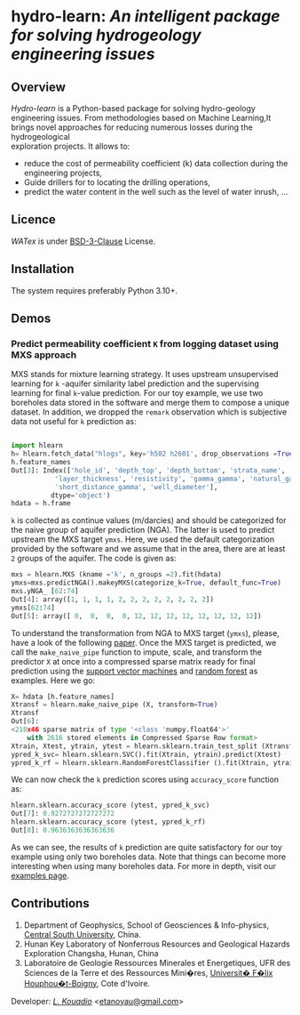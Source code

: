 # hydro-learn: *An intelligent package for solving hydrogeology engineering issues*


##  Overview

*Hydro-learn* is a Python-based package for solving hydro-geology engineering issues. From methodologies based on 
Machine Learning,It brings novel approaches  for reducing numerous losses during the hydrogeological  
exploration projects. It allows to: 
- reduce the cost of permeability coefficient (k) data collection during the engineering projects,
- Guide drillers for to locating the drilling operations, 
- predict the water content in the well such as the level of water inrush, ...

## Licence 

*WATex* is under [BSD-3-Clause](https://opensource.org/licenses/BSD-3-Clause) License. 

## Installation 

The system requires preferably Python 3.10+. 

## Demos 

### Predict permeability coefficient ``K`` from logging dataset using MXS approach
 
MXS stands for mixture learning strategy. It uses upstream unsupervised learning for 
``k`` -aquifer similarity label prediction and the supervising learning for 
final ``k``-value prediction. For our toy example, we use two boreholes data 
stored in the software and merge them to compose a unique dataset. In addition, we dropped the 
``remark`` observation which is subjective data not useful for ``k`` prediction as:

```python

import hlearn
h= hlearn.fetch_data("hlogs", key='h502 h2601', drop_observations =True ) # returns log data object.
h.feature_names
Out[3]: Index(['hole_id', 'depth_top', 'depth_bottom', 'strata_name', 'rock_name',
           'layer_thickness', 'resistivity', 'gamma_gamma', 'natural_gamma', 'sp',
           'short_distance_gamma', 'well_diameter'],
          dtype='object')
hdata = h.frame 
```
``k`` is collected as continue values (m/darcies) and should be categorized for the 
naive group of aquifer prediction (NGA). The latter is used to predict 
upstream the  MXS target ``ymxs``.  Here, we used the default categorization 
provided by the software and we assume that in the area, there are at least ``2`` 
groups of the aquifer. The code is given as: 
```python 
mxs = hlearn.MXS (kname ='k', n_groups =2).fit(hdata) 
ymxs=mxs.predictNGA().makeyMXS(categorize_k=True, default_func=True)
mxs.yNGA_ [62:74]
Out[4]: array([1, 1, 1, 1, 2, 2, 2, 2, 2, 2, 2, 2])
ymxs[62:74]
Out[5]: array([ 0,  0,  0,  0, 12, 12, 12, 12, 12, 12, 12, 12])
```
To understand the transformation from NGA to MXS target (``ymxs``), please, have a look 
of the following [paper](http://dx.doi.org/10.2139/ssrn.4326365).
Once the MXS target is predicted, we call the ``make_naive_pipe`` function to 
impute, scale, and transform the predictor ``X`` at once into a compressed sparse 
matrix ready for final prediction using the [support vector machines](https://ieeexplore.ieee.org/document/708428) and 
[random forest](https://www.ibm.com/topics/random-forest) as examples. Here we go: 
```python 
X= hdata [h.feature_names]
Xtransf = hlearn.make_naive_pipe (X, transform=True) 
Xtransf 
Out[6]: 
<218x46 sparse matrix of type '<class 'numpy.float64'>'
	with 2616 stored elements in Compressed Sparse Row format> 
Xtrain, Xtest, ytrain, ytest = hlearn.sklearn.train_test_split (Xtransf, ymxs ) 
ypred_k_svc= hlearn.sklearn.SVC().fit(Xtrain, ytrain).predict(Xtest)
ypred_k_rf = hlearn.sklearn.RandomForestClassifier ().fit(Xtrain, ytrain).predict(Xtest)
```
We can now check the ``k`` prediction scores using ``accuracy_score`` function as: 
```python 
hlearn.sklearn.accuracy_score (ytest, ypred_k_svc)
Out[7]: 0.9272727272727272
hlearn.sklearn.accuracy_score (ytest, ypred_k_rf)
Out[8]: 0.9636363636363636
```
As we can see, the results of ``k`` prediction are quite satisfactory for our 
toy example using only two boreholes data. Note that things can become more 
interesting when using many boreholes data. For more in 
depth, visit our [examples page](https://watex.readthedocs.io/en/latest/glr_examples/index.html). 


## Contributions 

1. Department of Geophysics, School of Geosciences & Info-physics, [Central South University](https://en.csu.edu.cn/), China.
2. Hunan Key Laboratory of Nonferrous Resources and Geological Hazards Exploration Changsha, Hunan, China
3. Laboratoire de Geologie Ressources Minerales et Energetiques, UFR des Sciences de la Terre et des Ressources Mini�res, [Universit� F�lix Houphou�t-Boigny]( https://www.univ-fhb.edu.ci/index.php/ufr-strm/), Cote d'Ivoire.

Developer: [_L. Kouadio_](https://wegeophysics.github.io/) <<etanoyau@gmail.com>>